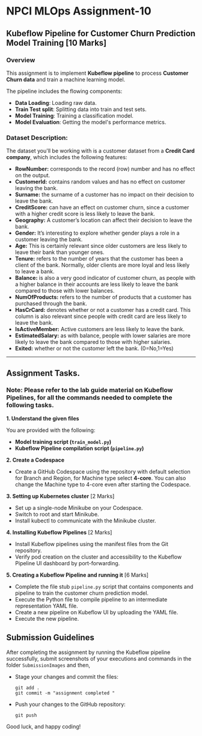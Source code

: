 # NPCI MLOps Assignment-10
## Kubeflow Pipeline for Customer Churn Prediction Model Training [10 Marks]

###  Overview
This assignment is to implement  **Kubeflow pipeline** to process **Customer Churn data** and train a machine learning model. 

The pipeline includes the flowing components:  
- **Data Loading**: Loading raw data.  
- **Train Test split**: Splitting data into train and test sets.
- **Model Training**: Training a classification model.
- **Model Evaluation**: Getting the model's performance metrics.

### Dataset Description:
The dataset you'll be working with is a customer dataset from a **Credit Card company**, which includes the following features:

- **RowNumber:** corresponds to the record (row) number and has no effect on the output.
- **CustomerId:** contains random values and has no effect on customer leaving the bank.
- **Surname:** the surname of a customer has no impact on their decision to leave the bank.
- **CreditScore:** can have an effect on customer churn, since a customer with a higher credit score is less likely to leave the bank.
- **Geography:** A customer’s location can affect their decision to leave the bank.
- **Gender:** It’s interesting to explore whether gender plays a role in a customer leaving the bank.
- **Age:** This is certainly relevant since older customers are less likely to leave their bank than younger ones.
- **Tenure:** refers to the number of years that the customer has been a client of the bank. Normally, older clients are more loyal and less likely to leave a bank.
- **Balance:** is also a very good indicator of customer churn, as people with a higher balance in their accounts are less likely to leave the bank compared to those with lower balances.
- **NumOfProducts:** refers to the number of products that a customer has purchased through the bank.
- **HasCrCard:** denotes whether or not a customer has a credit card. This column is also relevant since people with credit card are less likely to leave the bank.
- **IsActiveMember:** Active customers are less likely to leave the bank.
- **EstimatedSalary:** as with balance, people with lower salaries are more likely to leave the bank compared to those with higher salaries.
- **Exited:** whether or not the customer left the bank. (0=No,1=Yes)

---
 
## Assignment Tasks.

### Note: Please refer to the lab guide material on Kubeflow Pipelines, for all the commands needed to complete the following tasks.

**1. Understand the given files**

You are provided with the following:
* **Model training script (`train_model.py`)**
* **Kubeflow Pipeline compilation script (`pipeline.py`)**


**2. Create a Codespace**
* Create a GitHub Codespace using the repository with default selection for Branch and Region, for Machine type select **4-core**. You can also change the Machine type to 4-core even after starting the Codespace.

**3. Setting up Kubernetes cluster** [2 Marks]
* Set up a single-node Minikube on your Codespace.
* Switch to root and start Minikube.
* Install kubectl to communicate with the Minikube cluster.

**4. Installing Kubeflow Pipelines** [2 Marks]
* Install Kubeflow pipelines using the manifest files from the Git repository.
* Verify pod creation on the cluster and accessibility to the Kubeflow Pipeline UI dashboard by port-forwarding.

**5. Creating a Kubeflow Pipeline and running it** [6 Marks]
* Complete the file stub `pipeline.py` script that contains components and pipeline to train the customer churn prediction model.
* Execute the Python file to compile pipeline to an intermediate representation YAML file.
* Create a new pipeline on Kubeflow UI by uploading the YAML file.
* Execute the new pipeline.


## Submission Guidelines
After completing the assignment by running the Kubeflow pipeline successfully, submit screenshots of your executions and commands in the folder `SubmissionImages` and then,

  - Stage your changes and commit the files:
    ```
    git add .
    git commit -m "assignment completed "
    ```
  - Push your changes to the GitHub repository:
    ```
    git push
    ```

Good luck, and happy coding!
